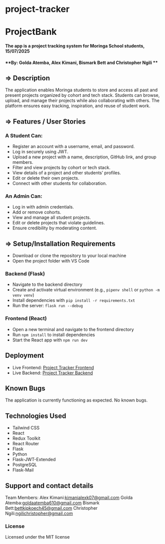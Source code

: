 # project-tracker
# ProjectBank

#### The app is a project tracking system for Moringa School students, 15/07/2025

#### **By: Golda Atemba, Alex Kimani, Bismark Bett and Christopher Ngili **

## => Description

The application enables Moringa students to store and access all past and present projects organized by cohort and tech stack. Students can browse, upload, and manage their projects while also collaborating with others. The platform ensures easy tracking, inspiration, and reuse of student work.

## => Features / User Stories

### A Student Can:

* Register an account with a username, email, and password.
* Log in securely using JWT.
* Upload a new project with a name, description, GitHub link, and group members.
* Filter and view projects by cohort or tech stack.
* View details of a project and other students’ profiles.
* Edit or delete their own projects.
* Connect with other students for collaboration.

### An Admin Can:

* Log in with admin credentials.
* Add or remove cohorts.
* View and manage all student projects.
* Edit or delete projects that violate guidelines.
* Ensure credibility by moderating content.

## => Setup/Installation Requirements

* Download or clone the repository to your local machine
* Open the project folder with VS Code

### Backend (Flask)

* Navigate to the backend directory
* Create and activate virtual environment (e.g., `pipenv shell` or `python -m venv venv`)
* Install dependencies with `pip install -r requirements.txt`
* Run the server: `flask run --debug`

### Frontend (React)

* Open a new terminal and navigate to the frontend directory
* Run `npm install` to install dependencies
* Start the React app with `npm run dev`

## Deployment

* Live Frontend: [Project Tracker Frontend](https://project-tracker-phgl.vercel.app/)
* Live Backend: [Project Tracker Backend](https://project-bank-db99.onrender.com)

## Known Bugs

The application is currently functioning as expected. No known bugs.

## Technologies Used

* Tailwind CSS
* React
* Redux Toolkit
* React Router
* Flask
* Python
* Flask-JWT-Extended
* PostgreSQL
* Flask-Mail

## Support and contact details
Team Members:
Alex Kimani:kimanialexk07@gmail.com
Golda Atemba:goldaatemba610@gmail.com
Bismark Bett:bettkipkoech45@gmail.com
Christopher Ngili:ngilichristopher@gmail.com

### License

Licensed under the MIT license
